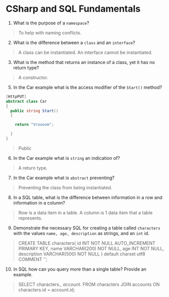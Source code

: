 # CSharp and SQL Fundamentals
01. What is the purpose of a `namespace`?

  > To help with naming conflicts.

02. What is the difference between a `class` and an `interface`?

  > A class can be instantiated. An interface cannot be instantiated.

03. What is the method that returns an instance of a class, yet it has no return type?

  > A constructor.

05. In the Car example what is the access modifier of the `Start()` method?

  ```c#
  [HttpPUT]
  abstract class Car
  {
    public string Start()
    {

      return "Vroooom";

    }
  }
  ```

  > Public

06. In the Car example what is `string` an indication of?

  > A return type. 

07. In the Car example what is `abstract` preventing?

  > Preventing the class from being instantiated.

08. In a SQL table, what is the difference between information in a row and information in a column?

  > Row is a data item in a table. A column is 1 data item that a table represents.

09. Demonstrate the necessary SQL for creating a table called `characters` with the values `name, age, description` as strings, and an `int` id.

  > CREATE TABLE characters(
    id INT NOT NULL AUTO_INCREMENT PRIMARY KEY,
    name VARCHAR(200) NOT NULL,
    age INT NOT NULL,
    description VARCHAR(500) NOT NULL
  ) default charset utf8 COMMENT '';

10. In SQL how can you query more than a single table? Provide an example.

  > SELECT 
    characters.*,
    account.*
    FROM characters
    JOIN accounts ON characters.id = account.id;

